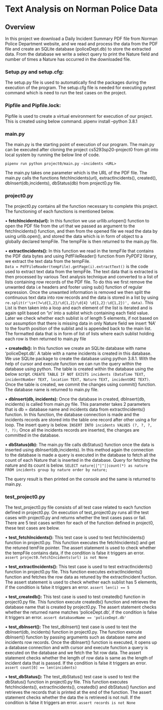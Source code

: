 # **Text Analysis on Norman Police Data**

## **Overview** 
In this project we download a Daily Incident Summary PDF file from Norman Police Department website, and we read and process the data from the PDF file and create an SQLite database (policeDept.db) to store the extracted data. From the database we write a select query to print the Nature field and number of times a Nature has occurred in the downloaded file.

### **Setup.py and setup.cfg:** 
The setup.py file is used to automatically find the packages during the execution of the program.
The setup.cfg file is needed for executing pytest command which is need to run the test cases on the project.

### **Pipfile and Pipfile.lock:** 
Pipfile is used to create a virtual environment for execution of our project. This is created using below command.
pipenv install –python 3.8.1

### **main.py** 
The main.py is the starting point of execution of our program. 
The main.py can be executed after cloning the project cs5293sp20-project0 from git into local system by running the below line of code.

	pipenv run python project0/main.py –incidents <URL>

The main.py takes one parameter which is the URL of the PDF file. The main.py calls the functions
fetchIncidents(url), extractIncidents(), created(), dbInsert(db,incidents), dbStatus(db) from project0.py file.


### **project0.py**  
The project0.py contains all the function necessary to complete this project.
The functioning of each functions is mentioned below.

• **fetchIncidents(url):** 
In this function we use urllib.urlopen() function to open the PDF file from the url that we passed as argument to the fetchIncidents() function, and then from the opened file we read the data by using urlib.open(), and stored the data which is in form of object to a globally declared tempFile. 
The tempFile is then returned to the main.py file.

• **extractIncidents():** 
In this function we read in the tempFile that contains the PDF data bytes and using PdfFileReader() function from PyPDF2 library, we extract the text data from the tempFile. \
` Data = PdfFileReader(tempFile).getPage(i).extractText() ` is the code used to extract text data from the tempFile.
The text data that is extracted is then processed by various Text analysis technique and converted to a list of lists containing row records of the PDF file.  To do this we first remove the unwanted data i.e headers and footer using sub() function of regular expression.
Once the unwanted information is removed we then split the continuous text data into row records and the data is stored in a list by using ` re.split(r'\s+(?=\d{1,2}/\d{1,2}/\d{4} \d{1,2}:\d{1,2})', data) `. This List is then taken into a loop and each element of the list is iterated and is again split based on ‘\n’ into a sublist which containing each field value.
Later we check whether each sublist is of length 5 elements, if not based on our assumption that there is missing data in only Nature field we insert ‘NA’ to the fourth position of the sublist and is appended back to the main list.
The formatted data that is in form of list of lists where each sublist holding each row is then returned to main.py file 

• **createdb():** 
In this function we create an SQLite database with name ‘policeDept.db’. A table with a name incidents is created in this database. We use SQLite package to create the database using python 3.8.1.
With the help of cursor and execute function we can run the query within the database using python.
The table is created within the database using the below script.
` CREATE TABLE IF NOT EXISTS incidents (DataTime TEXT, incidentNumber TEXT, location TEXT, Nature TEXT, incidentORI TEXT) `.
Once the table is created, we commit the changes using commit() function. The database name is returned to main.py file.


• **dbInsert(db, incidents):**
Once the database in created, dbInsert(db, incidents) is called from main.py file.
This parameter takes 2 parameters that is db = database name and incidents data from extractIncidents() function. 
In this function, the database connection is made and the incidents records are stored into the table one record after other using a for loop. The insert query is below.
` INSERT INTO incidents VALUES (?, ?, ?, ?, ?); `
Once all the incidents records are inserted, the changes are committed in the database.  


• **dbStatus(db):**
The main.py file calls dbStatus() function once the data is inserted using dbInsert(db,incidents). In this method again the connection to the database is made a query is executed in the database to fetch all the count of each Nature that is inserted in the database.
Query for fetching the nature and its count is below.
` SELECT nature||"|"||count(*) as nature FROM incidents group by nature order by nature; `
 
The query result is then printed on the console and the same is returned to main.py.



### **test_project0.py** 
The test_project0.py file consists of all test case related to each function defined in project0.py.
On execution of test_project0.py runs all the test cases with project0.py and returns whether the test cases pass or fail. 
There are 5 test cases written for each of the function defined in project0, these test cases are below.

• **test_fetchIncidents():**
This test case is used to test fetchIncidents() function in project0.py. This function executes the fetchIncidents() and get the retuned temFile pointer. The assert statement is used to check whether the tempFile contains data, if the condition is false it triggers an error.
` assert project0.fetchIncidents(url) is not None `

• **test_extractIncidents():**
This test case is used to test extractIncidents() function in project0.py file. This function executes extractIncidents() function and fetches the row data as retuned by the extractIncident fuction.
The assert statement is used to check whether each sublist has 5 elements, if the condition is false it triggers an error.
 ` assert len(i) == 5 `

• **test_createdb():**
This test case is used to test createdb() function in project0.py file. This function execute  createdb() function and retrieves the database name that is created by project0.py. The assert statement checks whether the returned name matches ‘policeDept.db’, if the condition is false it triggers an error.
` assert databaseName == 'policeDept.db' `

• **test_dbInsert():**
The test_dbInsert() test case is used to test the dbInsert(db, incidents) function in project0.py.
The function execute dbInsert() function by passing arguments such as database name and incidents row records.
Once the dbInsert() function is executed, it opens up a database connection and with cursor and execute function a query is executed on the database and we fetch the 1st row data.
The assert statement checks whether the length of row data is same as the length of incident data that is passed. If the condition is false it triggers an error.
` assert count[0] == len(incidents) `


• **test_dbStatus():**
The test_dbStatus() test case is used to test the dbStatus() function in project0.py file.
This function executes fetchIncidents(), extractIncidents(), createdb() and dbStatus() function and retrieves the records that is printed at the end of the function.
The assert statement checks whether the data the is retrieved is not null. If the condition is false it triggers an error.
` assert records is not None `
 		
	







 


  
	
